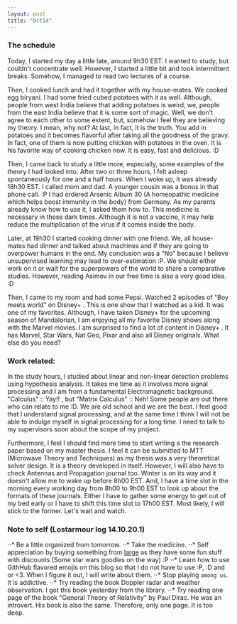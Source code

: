 ```yaml
---
layout: post
title: "Oct14"
---
```


### The schedule

Today, I started my day a little late, around 9h30 EST. I wanted to study, but couldn't concentrate well. However, I started a little bit and took intermittent breaks. Somehow, I managed to read two lectures of a course. 

Then, I cooked lunch and had it together with my house-mates. We cooked egg biryani. I had some fried cubed potatoes with it as well. Although, people from west India believe that adding potatoes is weird, we, people from the east India believe that it is some sort of magic. Well, we don't agree to each other to some extent, but, somehow I feel they are believing my theory. I mean, why not? At last, in fact, it is the truth. You add in potatoes and it becomes flavorful after taking all the goodness of the gravy. In fact, one of them is now putting chicken with potatoes in the oven. It is his favorite way of cooking chicken now. It is easy, fast and delicious. :D

Then, I came back to study a little more, especially, some examples of the theory I had looked into. After two or three hours, I felt asleep spontaneously for one and a half hours. When I woke up, it was already 18h30 EST. I called mom and dad. A younger cousin was a bonus in that phone call. :P I had ordered Arsenic Album 30 (A homeopathic medicine which helps boost immunity in the body) from Germany. As my parents already know how to use it, I asked them how to. This medicine is necessary in these dark times. Although it is not a vaccine, it may help reduce the multiplication of the virus if it comes inside the body.

Later, at 19h30 I started cooking dinner with one friend. We, all house-mates had dinner and talked about machines and if they are going to overpower humans in the end. My conclusion was a "No" because I believe unsupervised learning may lead to over-estimation :P. We should either work on it or wait for the superpowers of the world to share a comparative studies. However, reading Asimov in our free time is also a very good idea. :D

Then, I came to my room and had some Pepsi. Watched 2 episodes of "Boy meets world" on Disney+ . This is one show that I watched as a kid. It was one of my favorites. Although, I have taken Disney+ for the upcoming season of Mandalorian, I am enjoying all my favorite Disney shows along with the Marvel movies. I am surprised to find a lot of content in Disney+ . It has Marvel, Star Wars, Nat Geo, Pixar and also all Disney originals. What else do you need?

### Work related:

In the study hours, I studied about linear and non-linear detection problems using hypothesis analysis. It takes me time as it involves more signal processing and I am from a fundamental Electromagnetic background. "Calculus" :: Yay!! , but "Matrix Calculus" :: Neh! Some people are out there who can relate to me :D. We are old school and we are the best. I feel good that I understand signal processing, and at the same time I think I will not be able to indulge myself in signal processing for a long time. I need to talk to my supervisors soon about the scope of my project. 

Furthermore, I feel I should find more time to start writing a the research paper based on my master thesis. I feel it can be submitted to MTT (Microwave Theory and Techniques) as my thesis was a very theoretical solver design. It is a theory developed in itself. However, I will also have to check Antennas and Propagation journal too. Winter is on its way and it doesn't allow me to wake up before 8h00 EST. And, I have a time slot in the morning every working day from 8h00 to 9h00 EST to look up about the formats of these journals. Either I have to gather some energy to get out of my bed early or I have to shift this time slot to 17h00 EST. Most likely, I will stick to the former. Let's wait and watch. 

### Note to self (Lostarmour log 14.10.20.1)

⋅⋅*  Be a little organized from tomorrow.
⋅⋅*  Take the medicine.
⋅⋅*  Self appreciation by buying something from [large](http://large.nl) as they have some fun stuff with discounts (Some star wars goodies on the way) :P 
⋅⋅*  Learn how to use GithHub flavored emojis on this blog so that I do not have to use :P, :D and or <3. When I figure it out, I will write about them.
⋅⋅*  Stop playing `among us`. It is addictive.
⋅⋅*  Try reading the book Doppler radar and weather observation. I got this book yesterday from the library. 
⋅⋅*  Try reading one page of the book "General Theory of Relativity" by Paul Dirac. He was an introvert. His book is also the same. Therefore, only one page. It is too deep. 



